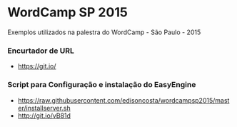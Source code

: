# WordCamp SP 2015

Exemplos utilizados na palestra do WordCamp - São Paulo - 2015 

### Encurtador de URL
- https://git.io/

### Script para Configuração e instalação do EasyEngine
- https://raw.githubusercontent.com/edisoncosta/wordcampsp2015/master/installserver.sh
- http://git.io/vB81d
